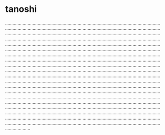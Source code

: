 # tanoshi
....................................................................................................................................................................................................................................................................................................................................................................................................................................................................................................................................................................................................................................................................................................................................................................................................................................................................................................................................................................................................................................................................................................................................................................................................................................................................................................................................................................................................................................................................................................................................................................................................................................................................................................................................................................................................................................................................................................................................................................................................................................................................................................................................................................................................................................................................................................................................................................................................................................................................................................................................................................................................